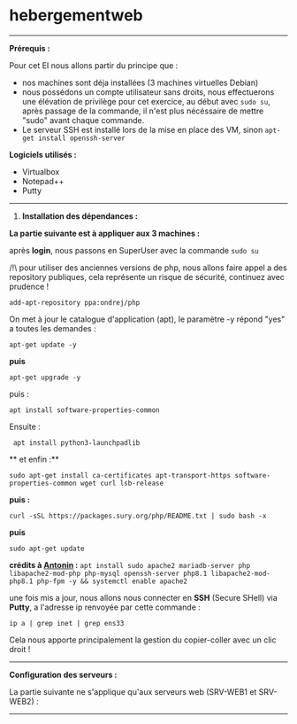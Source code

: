 # hebergementweb
---------------------------------------------------------------------------------------------------------------------------------------------------------
**Prérequis :**

Pour cet EI nous allons partir du principe que :
- nos machines sont déja installées (3 machines virtuelles Debian)
- nous possédons un compte utilisateur sans droits, nous effectuerons une élévation de privilège pour cet exercice, au début avec ```sudo su```, après passage de la commande, il n'est plus nécéssaire de mettre "sudo" avant chaque commande.
- Le serveur SSH est installé lors de la mise en place des VM, sinon ```apt-get install openssh-server```

**Logiciels utilisés :**

- Virtualbox
- Notepad++
- Putty
  
---------------------------------------------------------------------------------------------------------------------------------------------------------

1) **Installation des dépendances :**


**La partie suivante est à appliquer aux 3 machines :**

après **login**, nous passons en SuperUser avec la commande ```sudo su```



/!\ pour utiliser des anciennes versions de php, nous allons faire appel a des repository publiques, cela représente un risque de sécurité, continuez avec prudence !

```add-apt-repository ppa:ondrej/php```

On met à jour le catalogue d'application (apt), le paramètre -y répond "yes" a toutes les demandes :

```apt-get update -y```

**puis**

```apt-get upgrade -y``` 






puis :

```apt install software-properties-common```

Ensuite :

``` apt install python3-launchpadlib```

** et enfin :**




```sudo apt-get install ca-certificates apt-transport-https software-properties-common wget curl lsb-release```

**puis :**

```curl -sSL https://packages.sury.org/php/README.txt | sudo bash -x```

**puis**

```sudo apt-get update```

**crédits à [Antonin](https://github.com/antoninpomies/HebergementWeb) :** ```apt install sudo apache2 mariadb-server php libapache2-mod-php php-mysql openssh-server php8.1 libapache2-mod-php8.1 php-fpm -y && systemctl enable apache2```

une fois mis a jour, nous allons nous connecter en **SSH** (Secure SHell) via **Putty**, a l'adresse ip renvoyée par cette commande :

```ip a | grep inet | grep ens33```

Cela nous apporte principalement la gestion du copier-coller avec un clic droit !

---------------------------------------------------------------------------------------------------------------------------------------------------------
**Configuration des serveurs :**

La partie suivante ne s'applique qu'aux serveurs web (SRV-WEB1 et SRV-WEB2) :





---------------------------------------------------------------------------------------------------------------------------------------------------------
